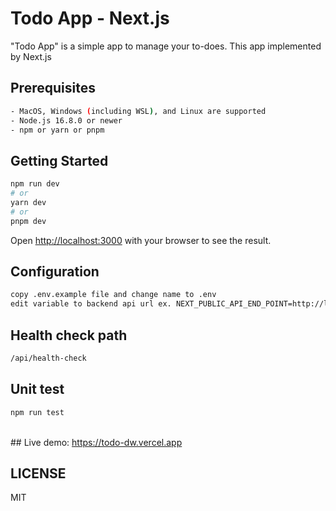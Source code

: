 # Todo App - Next.js

"Todo App" is a simple app to manage your to-does. This app implemented by Next.js

## Prerequisites

```bash
- MacOS, Windows (including WSL), and Linux are supported
- Node.js 16.8.0 or newer
- npm or yarn or pnpm
```

## Getting Started

```bash
npm run dev
# or
yarn dev
# or
pnpm dev
```

Open [http://localhost:3000](http://localhost:3000) with your browser to see the result.

## Configuration

```bash
copy .env.example file and change name to .env
edit variable to backend api url ex. NEXT_PUBLIC_API_END_POINT=http://localhost:3001
```

## Health check path

```bash
/api/health-check
```

## Unit test

```bash
npm run test
```

<br/>
## Live demo:
<a href="https://todo-dw.vercel.app" target="_blank">https://todo-dw.vercel.app</a>

## LICENSE

MIT
